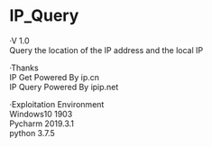 # IP_Query

·V 1.0   
 Query the location of the IP address and the local IP    

·Thanks   
 IP Get Powered By ip.cn    
 IP Query Powered By ipip.net    

·Exploitation Environment   
 Windows10 1903   
 Pycharm 2019.3.1   
 python 3.7.5  
